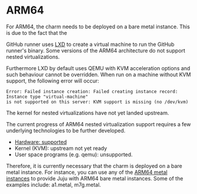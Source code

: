 <!-- vale Canonical.007-Headings-sentence-case = NO -->
# ARM64
<!-- vale Canonical.007-Headings-sentence-case = YES -->

For ARM64, the charm needs to be deployed on a bare metal instance. This is due to the fact that the

GitHub runner uses [LXD](https://github.com/canonical/lxd) to create a virtual machine to run the 
GitHub runner's binary. Some versions of the ARM64 architecture do not support nested 
virtualizations. 

Furthermore LXD by default uses QEMU with KVM acceleration options and such behaviour cannot
be overridden. When run on a machine without KVM support,
the following error will occur:
```
Error: Failed instance creation: Failed creating instance record: Instance type "virtual-machine"
is not supported on this server: KVM support is missing (no /dev/kvm)
```

The kernel for nested virtualizations have not yet landed upstream.

The current progress of ARM64 nested virtualization support requires a few underlying technologies
to be further developed.
- [Hardware: supported](https://developer.arm.com/documentation/102142/0100/Nested-virtualization)
- Kernel (KVM): upstream not yet ready
- User space programs (e.g. qemu): unsupported.

Therefore, it is currently necessary that the charm is deployed on a bare metal instance.
For instance, you can use any of the [ARM64 metal instances](https://aws.amazon.com/ec2/instance-types/) to provide Juju
with ARM64 bare metal instances. Some of the examples include: a1.metal, m7g.metal.